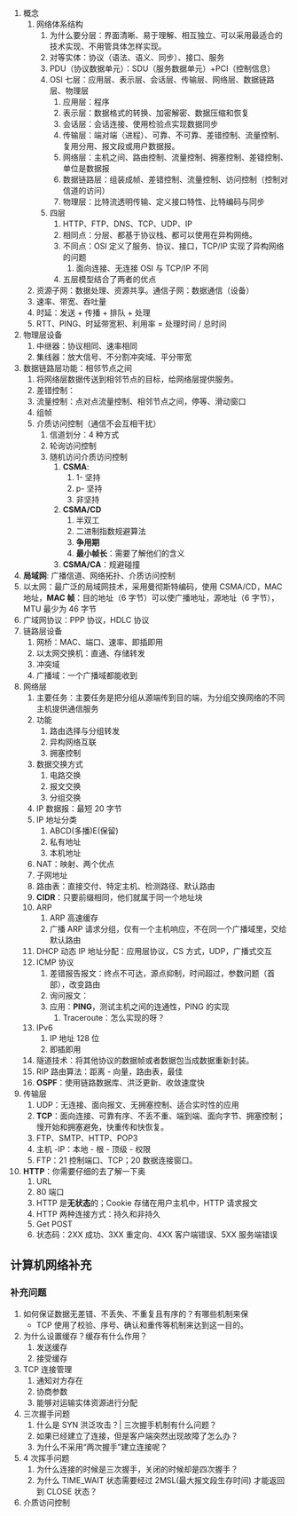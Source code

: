 1. 概念
	1. 网络体系结构
		1. 为什么要分层：界面清晰、易于理解、相互独立、可以采用最适合的技术实现、不用管具体怎样实现。
		2. 对等实体：协议（语法、语义、同步）、接口、服务
		3. PDU（协议数据单元）：SDU（服务数据单元）+PCI（控制信息）
		4. OSI 七层：应用层、表示层、会话层、传输层、网络层、数据链路层、物理层
			1. 应用层：程序
			2. 表示层：数据格式的转换、加密解密、数据压缩和恢复
			3. 会话层：会话连接、使用检验点实现数据同步
			4. 传输层：端对端（进程）、可靠、不可靠、差错控制、流量控制、复用分用、报文段或用户数据报。
			5. 网络层：主机之间、路由控制、流量控制、拥塞控制、差错控制、单位是数据报
			6. 数据链路层：组装成帧、差错控制、流量控制、访问控制（控制对信道的访问）
			7. 物理层：比特流透明传输、定义接口特性、比特编码与同步
		5. 四层
			1. HTTP、FTP、DNS、TCP、UDP、IP
			2. 相同点：分层、都基于协议栈、都可以使用在异构网络。
			3. 不同点：OSI 定义了服务、协议、接口，TCP/IP 实现了异构网络的问题
				1. 面向连接、无连接 OSI 与 TCP/IP 不同
			4. 五层模型结合了两者的优点
	2. 资源子网：数据处理、资源共享。通信子网：数据通信（设备）
	3. 速率、带宽、吞吐量
	4. 时延：发送 + 传播 + 排队 + 处理
	5. RTT、PING、时延带宽积、利用率 = 处理时间 / 总时间
2. 物理层设备
	1. 中继器：协议相同、速率相同
	2. 集线器：放大信号、不分割冲突域、平分带宽
3. 数据链路层功能：相邻节点之间
	1. 将网络层数据传送到相邻节点的目标，给网络层提供服务。
	2. 差错控制：
	3. 流量控制：点对点流量控制、相邻节点之间，停等、滑动窗口
	4. 组帧
	5. 介质访问控制（通信不会互相干扰）
		1. 信道划分：4 种方式
		2. 轮询访问控制
		3. 随机访问介质访问控制
			1. **CSMA**:
				1. 1- 坚持
				2. p- 坚持
				3. 非坚持
			2. **CSMA/CD**
				1. 半双工
				2. 二进制指数规避算法
				3. **争用期**
				4. **最小帧长**：需要了解他们的含义
			3. **CSMA/CA**：规避碰撞
4. **局域网**: 广播信道、网络拓扑、介质访问控制
5. 以太网：最广泛的局域网技术，采用曼彻斯特编码，使用 CSMA/CD，MAC 地址，**MAC 帧**：目的地址（6 字节）可以使广播地址，源地址（6 字节）， MTU 最少为 46 字节
6. 广域网协议：PPP 协议，HDLC 协议
7. 链路层设备
	1. 网桥：MAC、端口、速率、即插即用
	2. 以太网交换机：直通、存储转发
	3. 冲突域
	4. 广播域：一个广播域都能收到
8. 网络层
	1. 主要任务：主要任务是把分组从源端传到目的端，为分组交换网络的不同主机提供通信服务
	2. 功能
		1. 路由选择与分组转发
		2. 异构网络互联
		3. 拥塞控制
	3. 数据交换方式
		1. 电路交换
		2. 报文交换
		3. 分组交换
	4. IP 数据报：最短 20 字节
	5. IP 地址分类
		1. ABCD(多播)E(保留)
		2. 私有地址
		3. 本机地址
	6. NAT：映射、两个优点
	7. 子网地址
	8. 路由表：直接交付、特定主机、检测路径、默认路由
	9. **CIDR**：只要前缀相同，他们就属于同一个地址块
	10. ARP
		1. ARP 高速缓存
		2. 广播 ARP 请求分组，仅有一个主机响应，不在同一个广播域里，交给默认路由
	11. DHCP 动态 IP 地址分配：应用层协议，CS 方式，UDP，广播式交互
	12. ICMP 协议
		1. 差错报告报文：终点不可达，源点抑制，时间超过，参数问题（首部），改变路由
		2. 询问报文：
		3. 应用：**PING**，测试主机之间的连通性，PING 的实现
			1. Traceroute：怎么实现的呀？
	13. IPv6
		1. IP 地址 128 位
		2. 即插即用
	14. 隧道技术：将其他协议的数据帧或者数据包当成数据重新封装。
	15. RIP 路由算法：距离 - 向量，路由表，最佳
	16. **OSPF**：使用链路数据库、洪泛更新、收敛速度快
9. 传输层
	1. UDP：无连接、面向报文、无拥塞控制、适合实时性的应用
	2. **TCP**：面向连接、可靠有序、不丢不重、端到端、面向字节、拥塞控制；慢开始和拥塞避免，快重传和快恢复。
	3. FTP、SMTP、HTTP、POP3
	4. 主机 -IP：本地 - 根 - 顶级 - 权限
	5. FTP：21 控制端口、TCP；20 数据连接窗口。
10. **HTTP**：你需要仔细的去了解一下奥
	1. URL
	2. 80 端口
	3. HTTP 是**无状态**的；Cookie 存储在用户主机中，HTTP 请求报文
	4. HTTP 两种连接方式：持久和非持久
	5. Get POST
	6. 状态码：2XX 成功、3XX 重定向、4XX 客户端错误、5XX 服务端错误

## 计算机网络补充

### 补充问题

1. 如何保证数据无差错、不丢失、不重复且有序的？有哪些机制来保
	- TCP 使用了校验、序号、确认和重传等机制来达到这一目的。
2. 为什么设置缓存？缓存有什么作用？
	1. 发送缓存
	2. 接受缓存
3. TCP 连接管理
	1. 通知对方存在
	2. 协商参数
	3. 能够对运输实体资源进行分配
4. 三次握手问题
	1. 什么是 SYN 洪泛攻击？| 三次握手机制有什么问题？
	2. 如果已经建立了连接，但是客户端突然出现故障了怎么办？
	3. 为什么不采用“两次握手”建立连接呢？
5. 4 次挥手问题
	1. 为什么连接的时候是三次握手，关闭的时候却是四次握手？
	2. 为什么 TIME_WAIT 状态需要经过 2MSL(最大报文段生存时间) 才能返回到 CLOSE 状态？
6. 介质访问控制
